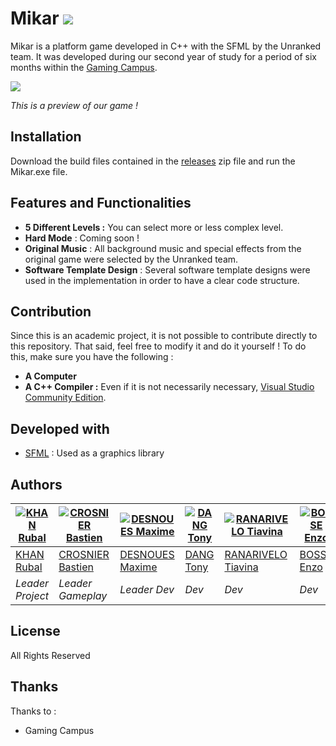 # Mikar ![](https://media.discordapp.net/attachments/1049962809338896384/1050009234668015626/096c2a84-c1bd-4759-a828-dfe051c19bab.webp?width=87&height=58)

Mikar is a platform game developed in C++ with the SFML by the Unranked team. It was developed during our second year of study for a period of six months within the [Gaming Campus](https://gamingcampus.fr/ecoles/ecole-developpeur-jeux-video-g-tech.html).

![](https://media.discordapp.net/attachments/1050541279634796614/1050541893366333561/image.png)

*This is a preview of our game !*

## Installation
Download the build files contained in the [releases]() zip file and run the Mikar.exe file.

## Features and Functionalities
- **5 Different Levels :** You can select more or less complex level.
- **Hard Mode** : Coming soon !
- **Original Music** : All background music and special effects from the original game were selected by the Unranked team.
- **Software Template Design** : Several software template designs were used in the implementation in order to have a clear code structure.

## Contribution

Since this is an academic project, it is not possible to contribute directly to this repository. That said, feel free to modify it and do it yourself ! To do this, make sure you have the following :

- **A Computer**
- **A C++ Compiler :** Even if it is not necessarily necessary, [Visual Studio Community Edition](https://visualstudio.microsoft.com/fr/vs/community/).

## Developed with

* [SFML](https://www.sfml-dev.org/) : Used as a graphics library

## Authors

| [![KHAN Rubal](https://media.discordapp.net/attachments/1047436479066030145/1062126397897842748/5b2e5d9fcaca2727c1cec135551a6a981.png)](https://github.com/) | [![CROSNIER Bastien]()](https://github.com/) | [![DESNOUES Maxime]()](https://github.com/) | [![DANG Tony]()](https://github.com/) | [![RANARIVELO Tiavina]()](https://github.com/) | [![BOSSE Enzo]()](https://github.com/) |
| ---- | ---- | ---- | ---- | ---- | ---- |
| [KHAN Rubal](https://github.com/) | [CROSNIER Bastien](https://github.com/) | [DESNOUES Maxime](https://github.com/) | [DANG Tony](https://github.com/) | [RANARIVELO Tiavina](https://github.com/) | [BOSSE Enzo](https://github.com/) |
| _Leader Project_ | _Leader Gameplay_ | _Leader Dev_ | _Dev_ | _Dev_ | _Dev_ |

## License

All Rights Reserved

## Thanks

Thanks to :
- Gaming Campus
